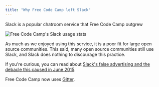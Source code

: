 ```yaml
---
title: "Why Free Code Camp left Slack"
---
```


Slack is a popular chatroom service that Free Code Camp outgrew

![Free Code Camp's Slack usage stats](//discourse-user-assets.s3.amazonaws.com/original/2X/d/da98adf7a036ae5bd8410b09c64f394d014694a0.png)

As much as we enjoyed using this service, it is a poor fit for large open source communities. This said, many open source communities still use Slack, and Slack does nothing to discourage this practice.

If you're curious, you can read about [Slack's false advertising and the debacle this caused in June 2015](http://blog.freecodecamp.com/2015/06/so-yeah-we-tried-slack-and-we-deeply-regretted-it.html).

Free Code Camp now uses [Gitter](https://github.com/FreeCodeCamp/freecodecamp/wiki/Gitter).
